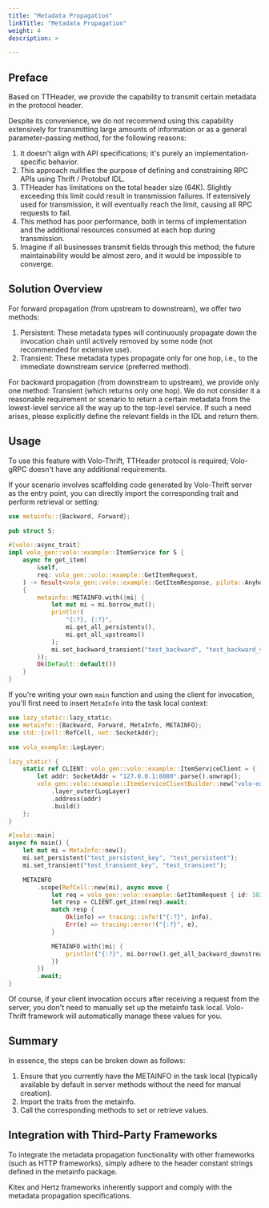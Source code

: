 ```yaml
---
title: "Metadata Propagation"
linkTitle: "Metadata Propagation"
weight: 4
description: >

---
```


## Preface

Based on TTHeader, we provide the capability to transmit certain metadata in the protocol header.

Despite its convenience, we do not recommend using this capability extensively for transmitting large amounts of information or as a general parameter-passing method, for the following reasons:

1. It doesn't align with API specifications; it's purely an implementation-specific behavior.
2. This approach nullifies the purpose of defining and constraining RPC APIs using Thrift / Protobuf IDL.
3. TTHeader has limitations on the total header size (64K). Slightly exceeding this limit could result in transmission failures. If extensively used for transmission, it will eventually reach the limit, causing all RPC requests to fail.
4. This method has poor performance, both in terms of implementation and the additional resources consumed at each hop during transmission.
5. Imagine if all businesses transmit fields through this method; the future maintainability would be almost zero, and it would be impossible to converge.

## Solution Overview

For forward propagation (from upstream to downstream), we offer two methods:

1. Persistent: These metadata types will continuously propagate down the invocation chain until actively removed by some node (not recommended for extensive use).
2. Transient: These metadata types propagate only for one hop, i.e., to the immediate downstream service (preferred method).

For backward propagation (from downstream to upstream), we provide only one method: Transient (which returns only one hop). We do not consider it a reasonable requirement or scenario to return a certain metadata from the lowest-level service all the way up to the top-level service. If such a need arises, please explicitly define the relevant fields in the IDL and return them.

## Usage

To use this feature with Volo-Thrift, TTHeader protocol is required; Volo-gRPC doesn't have any additional requirements.

If your scenario involves scaffolding code generated by Volo-Thrift server as the entry point, you can directly import the corresponding trait and perform retrieval or setting:


```rust
use metainfo::{Backward, Forward};

pub struct S;

#[volo::async_trait]
impl volo_gen::volo::example::ItemService for S {
    async fn get_item(
        &self,
        req: volo_gen::volo::example::GetItemRequest,
    ) -> Result<volo_gen::volo::example::GetItemResponse, pilota::AnyhowError>
    {
        metainfo::METAINFO.with(|mi| {
            let mut mi = mi.borrow_mut();
            println!(
                "{:?}, {:?}",
                mi.get_all_persistents(),
                mi.get_all_upstreams()
            );
            mi.set_backward_transient("test_backward", "test_backward_value");
        });
        Ok(Default::default())
    }
}
```

If you're writing your own `main` function and using the client for invocation, you'll first need to insert `MetaInfo` into the task local context:

```rust
use lazy_static::lazy_static;
use metainfo::{Backward, Forward, MetaInfo, METAINFO};
use std::{cell::RefCell, net::SocketAddr};

use volo_example::LogLayer;

lazy_static! {
    static ref CLIENT: volo_gen::volo::example::ItemServiceClient = {
        let addr: SocketAddr = "127.0.0.1:8080".parse().unwrap();
        volo_gen::volo::example::ItemServiceClientBuilder::new("volo-example-item")
            .layer_outer(LogLayer)
            .address(addr)
            .build()
    };
}

#[volo::main]
async fn main() {
    let mut mi = MetaInfo::new();
    mi.set_persistent("test_persistent_key", "test_persistent");
    mi.set_transient("test_transient_key", "test_transient");

    METAINFO
        .scope(RefCell::new(mi), async move {
            let req = volo_gen::volo::example::GetItemRequest { id: 1024 };
            let resp = CLIENT.get_item(req).await;
            match resp {
                Ok(info) => tracing::info!("{:?}", info),
                Err(e) => tracing::error!("{:?}", e),
            }

            METAINFO.with(|mi| {
                println!("{:?}", mi.borrow().get_all_backward_downstreams());
            })
        })
        .await;
}
```

Of course, if your client invocation occurs after receiving a request from the server, you don't need to manually set up the metainfo task local. Volo-Thrift framework will automatically manage these values for you.

## Summary

In essence, the steps can be broken down as follows:

1. Ensure that you currently have the METAINFO in the task local (typically available by default in server methods without the need for manual creation).
2. Import the traits from the metainfo.
3. Call the corresponding methods to set or retrieve values.

## Integration with Third-Party Frameworks

To integrate the metadata propagation functionality with other frameworks (such as HTTP frameworks), simply adhere to the header constant strings defined in the metainfo package.

Kitex and Hertz frameworks inherently support and comply with the metadata propagation specifications.
